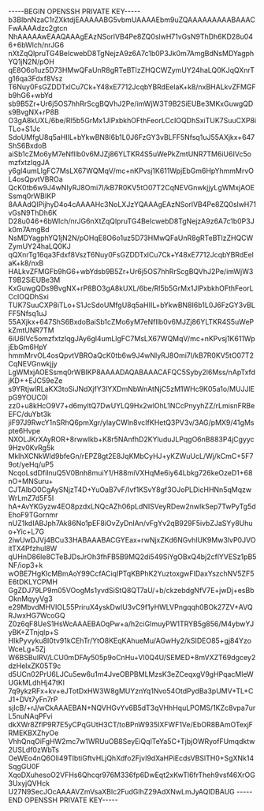 -----BEGIN OPENSSH PRIVATE KEY-----
b3BlbnNzaC1rZXktdjEAAAAABG5vbmUAAAAEbm9uZQAAAAAAAAABAAACFwAAAAdzc2gtcn
NhAAAAAwEAAQAAAgEAzNSorlVB4Pe8ZQ0slwH71vGsN9ThDh6KD28u046+6bWlch/nrJG6
nXtZqQlpruTG4BeIcwebD8TgNejzA9z6A7c1b0P3Jk0m7AmgBdNsMDYagphYQ1jN2N/pOH
qE8O6o1uz5D73HMwQFaUnR8gRTeBTlzZHQCWZymUY24haLQ0KJqQXnrTg16qa3Fdxf8Vsz
T6Nuy0FsGZDDTxlCu7Ck+Y48xE7712JcqbYBRdEelaK+k8/nxBHALkvZFMGFb9hG6+wbYd
sb9B5Zr+Ur6j5OS7hhRrScgBQVhJ2Pe/imWjW3T9B2SiEUBe3MKxGuwgQDs9BvgNX+rP8B
O3gA8kUXL/6be/Rl5b5GrMx1JlPxbkhOFthFeorLCcIOQDhSxiTUK7SuuCXP8iTLo+S1Jc
SdoUMfgU8q5aHIIL+bYkwBN8I6b1L0J6FzGY3vBLFF5Nfsq1uJ55AXjkx+647ShS6BxdoB
aiSb1cZMo6yM7eNfIlb0v6MJZj86YLTKR4S5uWePkZmtUNR7TM6iU6IVc5omzfxtzIqgJA
y6gl4umLlgFC7MsLX67WQMqV/mc+nKPvsj1K611WpjEbGm6HpYhmmMrvOL4osQpvtVBROa
QcK0tb6w9J4wNIyRJ8Omi7I/kB7R0KV5tO07T2CqNEVGnwkjjyLgWMxjAOESsmq0rWBIKP
8AAAdQIPijhyD4o4cAAAAHc3NoLXJzYQAAAgEAzNSorlVB4Pe8ZQ0slwH71vGsN9ThDh6K
D28u046+6bWlch/nrJG6nXtZqQlpruTG4BeIcwebD8TgNejzA9z6A7c1b0P3Jk0m7AmgBd
NsMDYagphYQ1jN2N/pOHqE8O6o1uz5D73HMwQFaUnR8gRTeBTlzZHQCWZymUY24haLQ0KJ
qQXnrTg16qa3Fdxf8VszT6Nuy0FsGZDDTxlCu7Ck+Y48xE7712JcqbYBRdEelaK+k8/nxB
HALkvZFMGFb9hG6+wbYdsb9B5Zr+Ur6j5OS7hhRrScgBQVhJ2Pe/imWjW3T9B2SiEUBe3M
KxGuwgQDs9BvgNX+rP8BO3gA8kUXL/6be/Rl5b5GrMx1JlPxbkhOFthFeorLCcIOQDhSxi
TUK7SuuCXP8iTLo+S1JcSdoUMfgU8q5aHIIL+bYkwBN8I6b1L0J6FzGY3vBLFF5Nfsq1uJ
55AXjkx+647ShS6BxdoBaiSb1cZMo6yM7eNfIlb0v6MJZj86YLTKR4S5uWePkZmtUNR7TM
6iU6IVc5omzfxtzIqgJAy6gl4umLlgFC7MsLX67WQMqV/mc+nKPvsj1K611WpjEbGm6HpY
hmmMrvOL4osQpvtVBROaQcK0tb6w9J4wNIyRJ8Omi7I/kB7R0KV5tO07T2CqNEVGnwkjjy
LgWMxjAOESsmq0rWBIKP8AAAADAQABAAACAFQC5Syby2l6Mss/nApTxfdjKD++EJC59eZe
s9YRtjwlRLaKX3toSiJNdXjfY3lYXDmNbWnAtNjC5zM1WHc9K05a1o/MUJJlEpG9YOUC0l
zz0+u8kHcO9V7+d6myltQ7DwUYLQ9Hx2wlOhL1NCcPnyyhZZ/rLmisnFRBeEFC/duYbt3k
jiF97J9RwcY1nSRhQ6pmXgr/ylayCWln8vcIfKHetQ3PV3v/3AG/pMX9/41gMspte6Hvpe
NXOLJKrXAyROR+8rwwIkb+K8r5NAnfhD2KYluduJLPqgO6nB883P4jCgyyc9Hzv0KvRg5k
MklhXCNkWld9bfeGn/rEPZ8gt2E8JqKMbCyHJ+yKZWuUcL/Wj/kCmC+5F79ot/yeHq/uP5
NcqoLsdDfilnuQ5V0Bnh8muiY1/H88miVXHqMe6iy64Lbkg726keOzeD1+68nO+MNSuru+
CJTAlbO0CgAySNjzT4D+YuOaB7vF/Ivf1KSvY8gf3OJoPLDicHHNn5qMqzwWrLmZ7d5F5I
hA+AvYKGyzw4EO8pzdxLNQcAZh06pLdNISVeyRDew2nwIkSep7TwPyTg5dEhoF9TGornmr
nUZ1kdIABJph7Ak86No1pEF8iOvZyDnlAn/vFgYv2qB929F5ivbZJaSYy8Uhuo+Yic+L7G
2iwUwDJVj4BCu33HABAAABACGYEax+rwNjxZKd6NGvhlUK9Mw3lvP0JVOitTX4Pfzhul8W
qUHnD86le8CTeBJDsJrOh3fhFB5B9MQ2di549SiYgOBxQ4bj2cflYVESz1pB5NF/iop3+k
wOBE7HgKIcMBmAoY99CcfACiqIPTqKBPhK2YuztoxgwFIDaxYszchNV5ZF5E6tDKLYCPMH
GgZDJ79LP9m05VOogMs1yvdSiStQ8QT7aU/+b/ckzebdgNfV7E+jwDj+esBbOknMqyyVg3
e29MbvdMHVIOL55PriruX4yskDwlU3vC9f1yHWLVPngqqh0BOk27ZV+AVQRJwxHG7WcoGQ
Z0z6qF8UeS1HsWcAAAEBAOqPw+a/h2ciGImuyPW1TRYB5g856/M4ybwYJyBK+ZTnjqlp+S
HIkPyvyku8I0tv91kCEhTr/YtO8KEqKAhueMu/AGwHy2/kSIDEO85+gj84YzoWceLg+5Zj
W6BSBuIRV/LCU0mDFAy505p9oCnHu+VI0Q4U/SEMED+8mVXZT69dgcey2dzHelxZK05T9c
d5UCn02PrU6LJCu5ew6u1m4JveOBPBMLMzsK3eZCeqxgV9gHPqacMleWUGkMLdhHj47tKl
7q9ykzRFx+kv+eJTotDxHW3W8gMUYznYq1Nvo54OtdPydBa3pUMV+TL+CJ1+DVt7yFn7rP
sjIcB/+rJ/wCkAAAEBAN+NQVHGvYv6B5dT3qVHhHquLPOMS/1KZc8vpa7urL5nuNAqPFvi
dkXWr8ZflP9R7E5yCPqGUtH3CT/toBPnW935IXFWF1Ve/EbOR8BAmOTexjFRMEKBXZhyOe
VhhQnqOiFgHW2mc7w1WRUuOB8SeyEiQqlTeYa5C+TjbjOWRyofFUmqdktw2USLdf0zWbTs
OeWEo4nQ6Oli49TIbtiGftvHLjQhXdfo2FjvI9dXaHPiEcdsVBSlTH0+SgXNk14SqgGU0F
XqoDXuhesoO2VFHs6Qhcqr976M336fp6DwEqt2xKwTl6frTheh9vsf46XrOG3UxyjQVHck
U27N9SecJOcAAAAVZmVsaXBlc2FudGlhZ29AdXNwLmJyAQIDBAUG
-----END OPENSSH PRIVATE KEY-----
